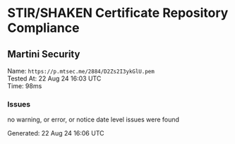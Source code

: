 # STIR/SHAKEN Certificate Repository Compliance

## Martini Security

Name: `https://p.mtsec.me/2884/D2Zs2I3ykGlU.pem`\
Tested At: 22 Aug 24 16:03 UTC\
Time: 98ms

### Issues

no warning, or error, or notice date level issues were found

Generated: 22 Aug 24 16:06 UTC